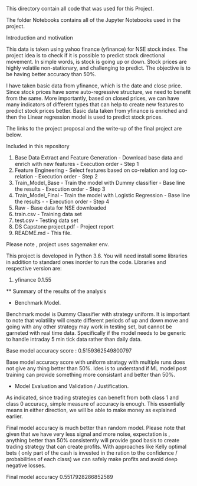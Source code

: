 This directory contain all code that was used for this Project.


The folder Notebooks contains all of the Jupyter Notebooks used in the project.

Introduction and motivation

This data is taken using yahoo finance (yfinance) for NSE stock index. The project idea is to check if it is possible to predict stock directional movement. In simple words, is stock is going up or down. Stock prices are highly volatile non-stationary, and challenging to predict. The objective is to be having better accuracy than 50%. 

I have taken basic data from yfinance, which is the date and close price. Since stock prices have some auto-regressive structure, we need to benefit from the same. More importantly, based on closed prices, we can have many indicators of different types that can help to create new features to predict stock prices better. Basic data taken from yfinance is enriched and then the Linear regression model is used to predict stock prices. 

The links to the project proposal and the write-up of the final project are below.

Included in this repository
1. Base Data Extract and Feature Generation - Download base data and enrich with new features - Execution order - Step 1
2. Feature Engineering - Select features based on co-relation and log co-relation - Execution order - Step 2
3. Train_Model_Base - Train the model with Dummy classifier - Base line the results - Execution order - Step 3
4. Train_Model_Final - Train the model with Logistic Regression - Base line the results - - Execution order - Step 4
5. Raw - Base data for NSE downloaded 
6. train.csv - Training data set
7. test.csv - Testing data set
8. DS Capstone project.pdf - Project report
9. README.md - This file.

Please note , project uses sagemaker env.

This project is developed in Python 3.6.
You will need install some libraries in addition to standard ones inorder to run the code.
Libraries and respective version are:
1. yfinance 0.1.55

** Summary of the results of the analysis

* Benchmark Model.

Benchmark model is Dummy Classifier with strategy uniform. It is important to note that volatility will create different periods of up and down move and going with any other strategy may work in testing set, but cannot be garneted with real time data. Specifically if the model needs to be generic to handle intraday 5 min tick data rather than daily data. 

Base model accuracy score : 0.5159362549800797

Base model accuracy score with uniform stratagy with multiple runs does not give any thing better than 50%. Ides is to understand if ML model post training can provide something more consistant and better than 50%. 

* Model Evaluation and Validation / Justification.

As indicated, since trading strategies can benefit from both class 1 and class 0 accuracy, simple measure of accuracy is enough. This essentially means in either direction, we will be able to make money as explained earlier. 

Final model accuracy is much better than random model. Please note that given that we have very less signal and more noise, expectation is , anything better than 50% consistently will provide good basis to create trading strategy that can create profits. With approaches like Kelly optimal bets ( only part of the cash is invested in the ration to the confidence / probabilities of each class) we can safely make profits and avoid deep negative losses. 

Final model accuracy 0.5517928286852589





